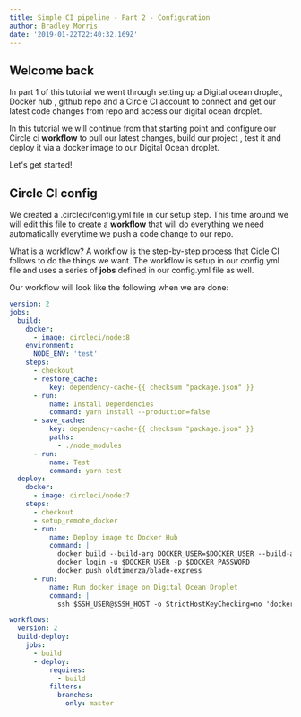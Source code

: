 ```yaml
---
title: Simple CI pipeline - Part 2 - Configuration
author: Bradley Morris
date: '2019-01-22T22:40:32.169Z'
---
```


## Welcome back

In part 1 of this tutorial we went through setting up a Digital ocean droplet, Docker hub , github repo and a Circle CI account to connect and get our latest code changes from repo and access our digital ocean droplet.

In this tutorial we will continue from that starting point and configure our Circle ci **workflow** to pull our latest changes, build our project , test it and deploy it via a docker image to our Digital Ocean droplet.

Let's get started!

## Circle CI config

We created a .circleci/config.yml file in our setup step. This time around we will edit this file to create a **workflow** that will do everything we need automatically everytime we push a code change to our repo.

What is a workflow? A workflow is the step-by-step process that Cicle CI follows to do the things we want.
The workflow is setup in our config.yml file and uses a series of **jobs** defined in our config.yml file as well.

Our workflow will look like the following when we are done:

```yaml
version: 2
jobs:
  build:
    docker:
      - image: circleci/node:8
    environment:
      NODE_ENV: 'test'
    steps:
      - checkout
      - restore_cache:
          key: dependency-cache-{{ checksum "package.json" }}
      - run:
          name: Install Dependencies
          command: yarn install --production=false
      - save_cache:
          key: dependency-cache-{{ checksum "package.json" }}
          paths:
            - ./node_modules
      - run:
          name: Test
          command: yarn test
  deploy:
    docker:
      - image: circleci/node:7
    steps:
      - checkout
      - setup_remote_docker
      - run:
          name: Deploy image to Docker Hub
          command: |
            docker build --build-arg DOCKER_USER=$DOCKER_USER --build-arg DOCKER_PASSWORD=$DOCKER_PASSWORD -t oldtimerza/blade-express .
            docker login -u $DOCKER_USER -p $DOCKER_PASSWORD
            docker push oldtimerza/blade-express
      - run:
          name: Run docker image on Digital Ocean Droplet
          command: |
            ssh $SSH_USER@$SSH_HOST -o StrictHostKeyChecking=no 'docker stop app && docker rm $(docker ps -a -q) && docker rmi $(docker images -q) && docker pull oldtimerza/blade-express && docker run -d -t -p 80:3000 --name app oldtimerza/blade-express'

workflows:
  version: 2
  build-deploy:
    jobs:
      - build
      - deploy:
          requires:
            - build
          filters:
            branches:
              only: master
```
